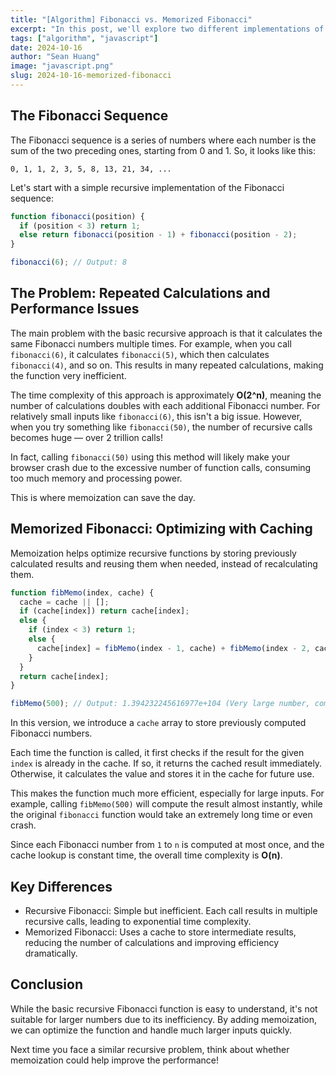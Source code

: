 ```yaml
---
title: "[Algorithm] Fibonacci vs. Memorized Fibonacci"
excerpt: "In this post, we'll explore two different implementations of the Fibonacci sequence: the classic recursive version and an optimized version using memoization. Both methods generate the same result, but their efficiency is quite different, especially when dealing with large numbers."
tags: ["algorithm", "javascript"]
date: 2024-10-16
author: "Sean Huang"
image: "javascript.png"
slug: 2024-10-16-memorized-fibonacci
---
```


## The Fibonacci Sequence

The Fibonacci sequence is a series of numbers where each number is the sum of the two preceding ones, starting from 0 and 1. So, it looks like this:

```plaintext
0, 1, 1, 2, 3, 5, 8, 13, 21, 34, ...
```

Let's start with a simple recursive implementation of the Fibonacci sequence:

```javascript
function fibonacci(position) {
  if (position < 3) return 1;
  else return fibonacci(position - 1) + fibonacci(position - 2);
}

fibonacci(6); // Output: 8
```

## The Problem: Repeated Calculations and Performance Issues

The main problem with the basic recursive approach is that it calculates the same Fibonacci numbers multiple times. For example, when you call `fibonacci(6)`, it calculates `fibonacci(5)`, which then calculates `fibonacci(4)`, and so on. This results in many repeated calculations, making the function very inefficient.

The time complexity of this approach is approximately **O(2^n)**, meaning the number of calculations doubles with each additional Fibonacci number. For relatively small inputs like `fibonacci(6)`, this isn't a big issue. However, when you try something like `fibonacci(50)`, the number of recursive calls becomes huge — over 2 trillion calls!

In fact, calling `fibonacci(50)` using this method will likely make your browser crash due to the excessive number of function calls, consuming too much memory and processing power.

This is where memoization can save the day.

## Memorized Fibonacci: Optimizing with Caching

Memoization helps optimize recursive functions by storing previously calculated results and reusing them when needed, instead of recalculating them.

```javascript
function fibMemo(index, cache) {
  cache = cache || [];
  if (cache[index]) return cache[index];
  else {
    if (index < 3) return 1;
    else {
      cache[index] = fibMemo(index - 1, cache) + fibMemo(index - 2, cache);
    }
  }
  return cache[index];
}

fibMemo(500); // Output: 1.394232245616977e+104 (Very large number, computed quickly)
```

In this version, we introduce a `cache` array to store previously computed Fibonacci numbers.

Each time the function is called, it first checks if the result for the given `index` is already in the cache. If so, it returns the cached result immediately. Otherwise, it calculates the value and stores it in the cache for future use.

This makes the function much more efficient, especially for large inputs. For example, calling `fibMemo(500)` will compute the result almost instantly, while the original `fibonacci` function would take an extremely long time or even crash.

Since each Fibonacci number from `1` to `n` is computed at most once, and the cache lookup is constant time, the overall time complexity is **O(n)**.

## Key Differences

- Recursive Fibonacci: Simple but inefficient. Each call results in multiple recursive calls, leading to exponential time complexity.
- Memorized Fibonacci: Uses a cache to store intermediate results, reducing the number of calculations and improving efficiency dramatically.

## Conclusion

While the basic recursive Fibonacci function is easy to understand, it's not suitable for larger numbers due to its inefficiency. By adding memoization, we can optimize the function and handle much larger inputs quickly.

Next time you face a similar recursive problem, think about whether memoization could help improve the performance!
